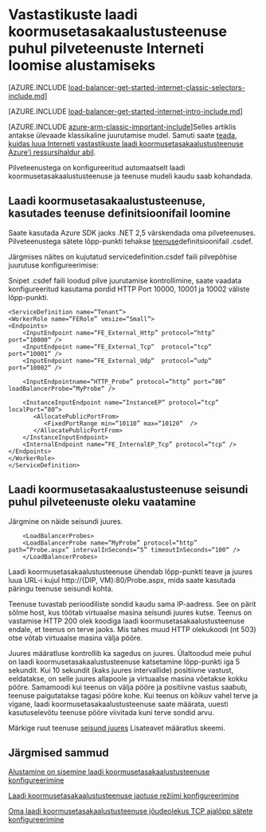 <properties
   pageTitle="Vastastikuste laadi koormusetasakaalustusteenuse klassikaline juurutamise mudeli kasutamisel pilveteenustega Interneti loomise alustamiseks | Microsoft Azure'i"
   description="Saate teada, kuidas luua Interneti vastastikuste laadi koormusetasakaalustusteenuse klassikaline juurutamise mudeli puhul pilveteenuste"
   services="load-balancer"
   documentationCenter="na"
   authors="sdwheeler"
   manager="carmonm"
   editor=""
   tags="azure-service-management"
/>
<tags
   ms.service="load-balancer"
   ms.devlang="na"
   ms.topic="get-started-article"
   ms.tgt_pltfrm="na"
   ms.workload="infrastructure-services"
   ms.date="03/17/2016"
   ms.author="sewhee" />

# <a name="get-started-creating-an-internet-facing-load-balancer-for-cloud-services"></a>Vastastikuste laadi koormusetasakaalustusteenuse puhul pilveteenuste Interneti loomise alustamiseks

[AZURE.INCLUDE [load-balancer-get-started-internet-classic-selectors-include.md](../../includes/load-balancer-get-started-internet-classic-selectors-include.md)]

[AZURE.INCLUDE [load-balancer-get-started-internet-intro-include.md](../../includes/load-balancer-get-started-internet-intro-include.md)]

[AZURE.INCLUDE [azure-arm-classic-important-include](../../includes/azure-arm-classic-important-include.md)]Selles artiklis antakse ülevaade klassikaline juurutamise mudel. Samuti saate [teada, kuidas luua Interneti vastastikuste laadi koormusetasakaalustusteenuse Azure'i ressursihaldur abil](load-balancer-get-started-internet-arm-cli.md).

Pilveteenustega on konfigureeritud automaatselt laadi koormusetasakaalustusteenuse ja teenuse mudeli kaudu saab kohandada.

## <a name="create-a-load-balancer-using-the-service-definition-file"></a>Laadi koormusetasakaalustusteenuse, kasutades teenuse definitsioonifail loomine

Saate kasutada Azure SDK jaoks .NET 2,5 värskendada oma pilveteenuses. Pilveteenustega sätete lõpp-punkti tehakse [teenuse](https://msdn.microsoft.com/library/azure/gg557553.aspx)definitsioonifail .csdef.

Järgmises näites on kujutatud servicedefinition.csdef faili pilvepõhise juurutuse konfigureerimise:

Snipet .csdef faili loodud pilve juurutamise kontrollimine, saate vaadata konfigureeritud kasutama pordid HTTP Port 10000, 10001 ja 10002 väliste lõpp-punkti.


    <ServiceDefinition name=“Tenant“>
    <WorkerRole name=“FERole” vmsize=“Small“>
    <Endpoints>
        <InputEndpoint name=“FE_External_Http” protocol=“http” port=“10000“ />
        <InputEndpoint name=“FE_External_Tcp“  protocol=“tcp“  port=“10001“ />
        <InputEndpoint name=“FE_External_Udp“  protocol=“udp“  port=“10002“ />

        <InputEndpointname=“HTTP_Probe” protocol=“http” port=“80” loadBalancerProbe=“MyProbe“ />

        <InstanceInputEndpoint name=“InstanceEP” protocol=“tcp” localPort=“80“>
           <AllocatePublicPortFrom>
              <FixedPortRange min=“10110” max=“10120“  />
           </AllocatePublicPortFrom>
        </InstanceInputEndpoint>
        <InternalEndpoint name=“FE_InternalEP_Tcp” protocol=“tcp“ />
    </Endpoints>
    </WorkerRole>
    </ServiceDefinition>




## <a name="check-load-balancer-health-status-for-cloud-services"></a>Laadi koormusetasakaalustusteenuse seisundi puhul pilveteenuste oleku vaatamine


Järgmine on näide seisundi juures.

        <LoadBalancerProbes>
        <LoadBalancerProbe name=“MyProbe” protocol=“http” path=“Probe.aspx” intervalInSeconds=“5” timeoutInSeconds=“100“ />
        </LoadBalancerProbes>

Laadi koormusetasakaalustusteenuse ühendab lõpp-punkti teave ja juures luua URL-i kujul http://{DIP, VM}:80/Probe.aspx, mida saate kasutada päringu teenuse seisundi kohta.

Teenuse tuvastab perioodiliste sondid kaudu sama IP-aadress. See on pärit sõlme host, kus töötab virtuaalse masina seisundi juures kutse.
Teenus on vastamise HTTP 200 olek koodiga laadi koormusetasakaalustusteenuse endale, et teenus on terve jaoks. Mis tahes muud HTTP olekukoodi (nt 503) otse võtab virtuaalse masina välja pööre.

Juures määratluse kontrollib ka sagedus on juures. Ülaltoodud meie puhul on laadi koormusetasakaalustusteenuse katsetamine lõpp-punkti iga 5 sekundit. Kui 10 sekundit (kaks juures intervallide) positiivne vastust, eeldatakse, on selle juures allapoole ja virtuaalse masina võetakse kokku pööre. Samamoodi kui teenus on välja pööre ja positiivne vastus saabub, teenuse paigutatakse tagasi pööre kohe. Kui teenus on kõikuv vahel terve ja vigane, laadi koormusetasakaalustusteenuse saate määrata, uuesti kasutuselevõtu teenuse pööre viivitada kuni terve sondid arvu.

Märkige ruut teenuse [seisund juures](https://msdn.microsoft.com/library/azure/jj151530.aspx) Lisateavet määratlus skeemi.

## <a name="next-steps"></a>Järgmised sammud

[Alustamine on sisemine laadi koormusetasakaalustusteenuse konfigureerimine](load-balancer-get-started-ilb-arm-ps.md)

[Laadi koormusetasakaalustusteenuse jaotuse režiimi konfigureerimine](load-balancer-distribution-mode.md)

[Oma laadi koormusetasakaalustusteenuse jõudeolekus TCP ajalõpp sätete konfigureerimine](load-balancer-tcp-idle-timeout.md)

